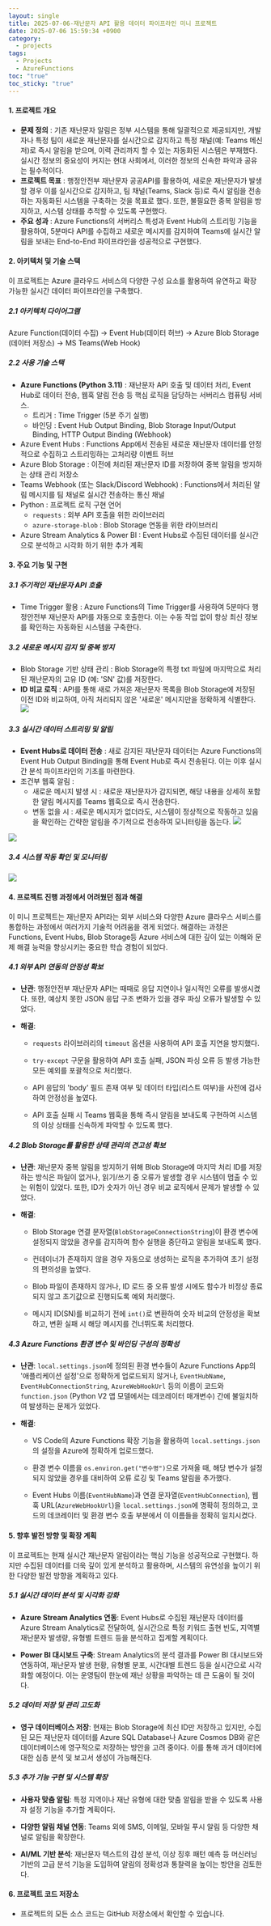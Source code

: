```yaml
---
layout: single
title: 2025-07-06-재난문자 API 활용 데이터 파이프라인 미니 프로젝트
date: 2025-07-06 15:59:34 +0900
category:
  - projects
tags:
  - Projects
  - AzureFunctions
toc: "true"
toc_sticky: "true"
---
```


#### 1. 프로젝트 개요

- **문제 정의** : 기존 재난문자 알림은 정부 시스템을 통해 일괄적으로 제공되지만, 개발자나 특정 팀이 새로운 재난문자를 실시간으로 감지하고 특정 채널(예: Teams 메신저)로 즉시 알림을 받으며, 이력 관리까지 할 수 있는 자동화된 시스템은 부재했다. 실시간 정보의 중요성이 커지는 현대 사회에서, 이러한 정보의 신속한 파악과 공유는 필수적이다.
- **프로젝트 목표** : 행정안전부 재난문자 공공API를 활용하여, 새로운 재난문자가 발생할 경우 이를 실시간으로 감지하고, 팀 채널(Teams, Slack 등)로 즉시 알림을 전송하는 자동화된 시스템을 구축하는 것을 목표로 했다. 또한, 불필요한 중복 알림을 방지하고, 시스템 상태를 추적할 수 있도록 구현했다.
- **주요 성과** : Azure Functions의 서버리스 특성과 Event Hub의 스트리밍 기능을 활용하여, 5분마다 API를 수집하고 새로운 메시지를 감지하여 Teams에 실시간 알림을 보내는 End-to-End 파이프라인을 성공적으로 구현했다.

#### 2. 아키텍처 및 기술 스택

이 프로젝트는 Azure 클라우드 서비스의 다양한 구성 요소를 활용하여 유연하고 확장 가능한 실시간 데이터 파이프라인을 구축했다.

##### 2.1 아키텍처 다이어그램

Azure Function(데이터 수집) -> Event Hub(데이터 허브) -> Azure Blob Storage (데이터 저장소) -> MS Teams(Web Hook)
##### 2.2 사용 기술 스택
- **Azure Functions (Python 3.11)** : 재난문자 API 호출 및 데이터 처리, Event Hub로 데이터 전송, 웹훅 알림 전송 등 핵심 로직을 담당하는 서버리스 컴퓨팅 서비스. 
	- 트리거 : Time Trigger (5분 주기 실행)
	- 바인딩 : Event  Hub Output Binding, Blob Storage Input/Output Binding, HTTP Output Binding (Webhook)
- Azure Event Hubs : Functions App에서 전송된 새로운 재난문자 데이터를 안정적으로 수집하고 스트리밍하는 고처리량 이벤트 허브
- Azure Blob Storage : 이전에 처리된 재난문자 ID를 저장하여 중복 알림을 방지하는 상태 관리 저장소
- Teams Webhook (또는 Slack/Discord Webhook) : Functions에서 처리된 알림 메시지를 팀 채널로 실시간 전송하는 통신 채널
- Python : 프로젝트 로직 구현 언어
	- `requests` : 외부 API 호출을 위한 라이브러리
	- `azure-storage-blob` : Blob Storage 연동을 위한 라이브러리
- Azure Stream Analytics & Power BI : Event Hubs로 수집된 데이터를 실시간으로 분석하고 시각화 하기 위한 추가 계획

#### 3. 주요 기능 및 구현 

##### 3.1 주기적인 재난문자 API 호출
- Time Trigger 활용 : Azure Functions의 Time Trigger를 사용하여 5분마다 행정안전부 재난문자 API를 자동으로 호출한다. 이는 수동 작업 없이 항상 최신 정보를 확인하는 자동화된 시스템을 구축한다.
##### 3.2 새로운 메시지 감지 및 중복 방지
- Blob Storage 기반 상태 관리 : Blob Storage의 특정 txt 파일에 마지막으로 처리된 재난문자의 고유 ID (예: 'SN' 값)를 저장한다.
- **ID 비교 로직** : API를 통해 새로 가져온 재난문자 목록을 Blob Storage에 저장된 이전 ID와 비교하여, 아직 처리되지 않은 '새로운' 메시지만을 정확하게 식별한다.
![](/assets/images/posts/Pasted%20image%2020250707202806.png)

##### 3.3 실시간 데이터 스트리밍 및 알림
- **Event Hubs로 데이터 전송** : 새로 감지된 재난문자 데이터는 Azure Functions의 Event Hub Output Binding을 통해 Event Hub로 즉시 전송된다. 이는 이후 실시간 분석 파이프라인의 기초를 마련한다.
- 조건부 웹훅 알림 : 
	- 새로운 메시지 발생 시 : 새로운 재난문자가 감지되면, 해당 내용을 상세히 포함한 알림 메시지를 Teams 웹훅으로 즉시 전송한다.
	- 변동 없을 시 : 새로운 메시지가 없더라도, 시스템이 정상적으로 작동하고 있음을 확인하는 간략한 알림을 주기적으로 전송하여 모니터링을 돕는다.
![](/assets/images/posts/Pasted%20image%2020250707201609.png)

![](eventHubs1.png)


##### 3.4 시스템 작동 확인 및 모니터링

![](/assets/images/posts/Pasted%20image%2020250707202435.png)



#### 4. 프로젝트 진행 과정에서 어려웠던 점과 해결

이 미니 프로젝트는 재난문자 API라는 외부 서비스와 다양한 Azure 클라우스 서비스를 통합하는 과정에서 여러가지 기술적 어려움을 겪게 되었다. 해결하는 과정은 Functions, Event Hubs, Blob Storage등 Azure 서비스에 대한 깊이 있는 이해와 문제 해결 능력을 향상시키는 중요한 학습 경험이 되었다.

##### 4.1 외부 API 연동의 안정성 확보

- **난관**: 행정안전부 재난문자 API는 때때로 응답 지연이나 일시적인 오류를 발생시켰다. 또한, 예상치 못한 JSON 응답 구조 변화가 있을 경우 파싱 오류가 발생할 수 있었다.
    
- **해결**:
    - `requests` 라이브러리의 `timeout` 옵션을 사용하여 API 호출 지연을 방지했다.
        
    - `try-except` 구문을 활용하여 API 호출 실패, JSON 파싱 오류 등 발생 가능한 모든 예외를 포괄적으로 처리했다.
        
    - API 응답의 'body' 필드 존재 여부 및 데이터 타입(리스트 여부)을 사전에 검사하여 안정성을 높였다.
        
    - API 호출 실패 시 Teams 웹훅을 통해 즉시 알림을 보내도록 구현하여 시스템의 이상 상태를 신속하게 파악할 수 있도록 했다.
        

##### 4.2 Blob Storage를 활용한 상태 관리의 견고성 확보

- **난관**: 재난문자 중복 알림을 방지하기 위해 Blob Storage에 마지막 처리 ID를 저장하는 방식은 파일이 없거나, 읽기/쓰기 중 오류가 발생할 경우 시스템이 멈출 수 있는 위험이 있었다. 또한, ID가 숫자가 아닌 경우 비교 로직에서 문제가 발생할 수 있었다.
    
- **해결**:
    
    - Blob Storage 연결 문자열(`BlobStorageConnectionString`)이 환경 변수에 설정되지 않았을 경우를 감지하여 함수 실행을 중단하고 알림을 보내도록 했다.
        
    - 컨테이너가 존재하지 않을 경우 자동으로 생성하는 로직을 추가하여 초기 설정의 편의성을 높였다.
        
    - Blob 파일이 존재하지 않거나, ID 로드 중 오류 발생 시에도 함수가 비정상 종료되지 않고 초기값으로 진행되도록 예외 처리했다.
        
    - 메시지 ID(SN)를 비교하기 전에 `int()`로 변환하여 숫자 비교의 안정성을 확보하고, 변환 실패 시 해당 메시지를 건너뛰도록 처리했다.
        

##### 4.3 Azure Functions 환경 변수 및 바인딩 구성의 정확성

- **난관**: `local.settings.json`에 정의된 환경 변수들이 Azure Functions App의 '애플리케이션 설정'으로 정확하게 업로드되지 않거나, `EventHubName`, `EventHubConnectionString`, `AzureWebHookUrl` 등의 이름이 코드와 `function.json` (Python V2 앱 모델에서는 데코레이터 매개변수) 간에 불일치하여 발생하는 문제가 있었다.
    
- **해결**:
    
    - VS Code의 Azure Functions 확장 기능을 활용하여 `local.settings.json`의 설정을 Azure에 정확하게 업로드했다.
        
    - 환경 변수 이름을 `os.environ.get("변수명")`으로 가져올 때, 해당 변수가 설정되지 않았을 경우를 대비하여 오류 로깅 및 Teams 알림을 추가했다.
        
    - Event Hubs 이름(`EventHubName`)과 연결 문자열(`EventHubConnection`), 웹훅 URL(`AzureWebHookUrl`)을 `local.settings.json`에 명확히 정의하고, 코드의 데코레이터 및 환경 변수 호출 부분에서 이 이름들을 정확히 일치시켰다.
        

#### 5. 향후 발전 방향 및 확장 계획

이 프로젝트는 현재 실시간 재난문자 알림이라는 핵심 기능을 성공적으로 구현했다. 하지만 수집된 데이터를 더욱 깊이 있게 분석하고 활용하며, 시스템의 유연성을 높이기 위한 다양한 발전 방향을 계획하고 있다.

##### 5.1 실시간 데이터 분석 및 시각화 강화

- **Azure Stream Analytics 연동**: Event Hubs로 수집된 재난문자 데이터를 Azure Stream Analytics로 전달하여, 실시간으로 특정 키워드 출현 빈도, 지역별 재난문자 발생량, 유형별 트렌드 등을 분석하고 집계할 계획이다.
    
- **Power BI 대시보드 구축**: Stream Analytics의 분석 결과를 Power BI 대시보드와 연동하여, 재난문자 발생 현황, 유형별 분포, 시간대별 트렌드 등을 실시간으로 시각화할 예정이다. 이는 운영팀이 한눈에 재난 상황을 파악하는 데 큰 도움이 될 것이다.
    

##### 5.2 데이터 저장 및 관리 고도화

- **영구 데이터베이스 저장**: 현재는 Blob Storage에 최신 ID만 저장하고 있지만, 수집된 모든 재난문자 데이터를 Azure SQL Database나 Azure Cosmos DB와 같은 데이터베이스에 영구적으로 저장하는 방안을 고려 중이다. 이를 통해 과거 데이터에 대한 심층 분석 및 보고서 생성이 가능해진다.
    

##### 5.3 추가 기능 구현 및 시스템 확장

- **사용자 맞춤 알림**: 특정 지역이나 재난 유형에 대한 맞춤 알림을 받을 수 있도록 사용자 설정 기능을 추가할 계획이다.
    
- **다양한 알림 채널 연동**: Teams 외에 SMS, 이메일, 모바일 푸시 알림 등 다양한 채널로 알림을 확장한다.
    
- **AI/ML 기반 분석**: 재난문자 텍스트의 감성 분석, 이상 징후 패턴 예측 등 머신러닝 기반의 고급 분석 기능을 도입하여 알림의 정확성과 통찰력을 높이는 방안을 검토한다.
    

#### 6. 프로젝트 코드 저장소

- 프로젝트의 모든 소스 코드는 GitHub 저장소에서 확인할 수 있습니다. 









